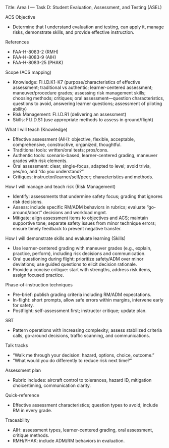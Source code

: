 Title: Area I — Task D: Student Evaluation, Assessment, and Testing (ASEL)

ACS Objective
- Determine that I understand evaluation and testing, can apply it, manage risks, demonstrate skills, and provide effective instruction.

References
- FAA-H-8083-2 (RMH)
- FAA-H-8083-9 (AIH)
- FAA-H-8083-25 (PHAK)

Scope (ACS mapping)
- Knowledge: FI.I.D.K1–K7 (purpose/characteristics of effective assessment; traditional vs authentic; learner-centered assessment; maneuver/procedure grades; assessing risk management skills; choosing methods; critiques; oral assessment—question characteristics, questions to avoid, answering learner questions; assessment of piloting ability)
- Risk Management: FI.I.D.R1 (delivering an assessment)
- Skills: FI.I.D.S1 (use appropriate methods to assess in ground/flight)

What I will teach (Knowledge)
- Effective assessment (AIH): objective, flexible, acceptable, comprehensive, constructive, organized, thoughtful.
- Traditional tools: written/oral tests; pros/cons.
- Authentic tools: scenario-based, learner-centered grading, maneuver grades with risk elements.
- Oral assessment: clear, single-focus, adapted to level; avoid trivia, yes/no, and “do you understand?”
- Critiques: instructor/learner/self/peer; characteristics and methods.

How I will manage and teach risk (Risk Management)
- Identify: assessments that undermine safety focus; grading that ignores risk decisions.
- Assess: include specific RM/ADM behaviors in rubrics; evaluate “go-around/abort” decisions and workload mgmt.
- Mitigate: align assessment items to objectives and ACS; maintain supportive tone; separate safety issues from minor technique errors; ensure timely feedback to prevent negative transfer.

How I will demonstrate skills and evaluate learning (Skills)
- Use learner-centered grading with maneuver grades (e.g., explain, practice, perform), including risk decisions and communication.
- Oral questioning during flight: prioritize safety/ADM over minor deviations; use guided questions to elicit decision rationale.
- Provide a concise critique: start with strengths, address risk items, assign focused practice.

Phase-of-instruction techniques
- Pre-brief: publish grading criteria including RM/ADM expectations.
- In-flight: short prompts, allow safe errors within margins, intervene early for safety.
- Postflight: self-assessment first; instructor critique; update plan.

SBT
- Pattern operations with increasing complexity; assess stabilized criteria calls, go-around decisions, traffic scanning, and communications.

Talk tracks
- “Walk me through your decision: hazard, options, choice, outcome.”
- “What would you do differently to reduce risk next time?”

Assessment plan
- Rubric includes: aircraft control to tolerances, hazard ID, mitigation choice/timing, communication clarity.

Quick-reference
- Effective assessment characteristics; question types to avoid; include RM in every grade.

Traceability
- AIH: assessment types, learner-centered grading, oral assessment, critique methods.
- RMH/PHAK: include ADM/RM behaviors in evaluation.